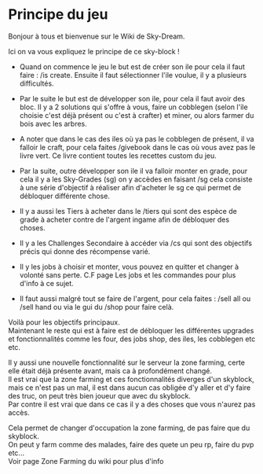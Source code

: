# Principe du jeu

Bonjour à tous et bienvenue sur le Wiki de Sky-Dream.  
  
Ici on va vous expliquez le principe de ce sky-block !  
  
 - Quand on commence le jeu le but est de créer son ile pour cela il faut faire : /is create. Ensuite il faut sélectionner l'ile voulue, il y a plusieurs difficultés.  
 - Par le suite le but est de développer son ile, pour cela il faut avoir des bloc. Il y a 2 solutions qui s'offre à vous, faire un cobblegen \(selon l'ile choisie c'est déjà présent ou c'est à crafter\) et miner, ou alors farmer du bois avec les arbres.  
 - A noter que dans le cas des iles où ya pas le cobblegen de présent, il va falloir le craft, pour cela faites /givebook dans le cas où vous avez pas le livre vert. Ce livre contient toutes les recettes custom du jeu.  
  
 - Par la suite, outre développer son ile il va falloir monter en grade, pour cela il y a les Sky-Grades \(sg\) on y accèdes en faisant /sg cela consiste à une série d'objectif à réaliser afin d'acheter le sg ce qui permet de débloquer différente chose.  
 - Il y a aussi les Tiers à acheter dans le /tiers qui sont des espèce de grade à acheter contre de l'argent ingame afin de débloquer des choses.  
 - Il y a les Challenges Secondaire à accéder via /cs qui sont des objectifs précis qui donne des récompense varié.  
 - Il y les jobs à choisir et monter, vous pouvez en quitter et changer à volonté sans perte. C.F page Les jobs et les commandes pour plus d'info à ce sujet.  
 - Il faut aussi malgré tout se faire de l'argent, pour cela faites : /sell all ou /sell hand ou via le gui du /shop pour faire celà.  
  
Voilà pour les objectifs principaux.  
Maintenant le reste qui est à faire est de débloquer les différentes upgrades et fonctionnalités comme les four, des jobs shop, des iles, les cobblegen etc etc.  
  
Il y aussi une nouvelle fonctionnalité sur le serveur la zone farming, certe elle était déjà présente avant, mais ca à profondément changé.  
Il est vrai que la zone farming et ces fonctionnalités diverges d'un skyblock, mais ce n'est pas un mal, il est dans aucun cas obligée d'y aller et d'y faire des truc, on peut très bien joueur que avec du skyblock.  
Par contre il est vrai que dans ce cas il y a des choses que vous n'aurez pas accès.  
  
Cela permet de changer d'occupation la zone farming, de pas faire que du skyblock.   
On peut y farm comme des malades, faire des quete un peu rp, faire du pvp etc...  
Voir page Zone Farming du wiki pour plus d'info  


